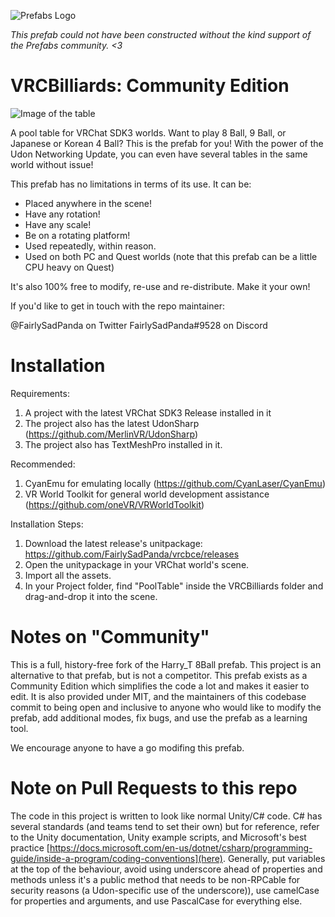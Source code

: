 ![Prefabs Logo](https://avatars.githubusercontent.com/u/50210138?s=200&v=4)

_This prefab could not have been constructed without the kind support of the Prefabs community. <3_

# VRCBilliards: Community Edition

![Image of the table](https://i.imgur.com/cLoMK2p.png)

A pool table for VRChat SDK3 worlds. Want to play 8 Ball, 9 Ball, or Japanese or Korean 4 Ball? This is the prefab for you! With the power of the Udon Networking Update, you can even have several tables in the same world without issue!

This prefab has no limitations in terms of its use. It can be:

- Placed anywhere in the scene!
- Have any rotation!
- Have any scale!
- Be on a rotating platform!
- Used repeatedly, within reason.
- Used on both PC and Quest worlds (note that this prefab can be a little CPU heavy on Quest)

It's also 100% free to modify, re-use and re-distribute. Make it your own!

If you'd like to get in touch with the repo maintainer:

@FairlySadPanda on Twitter
FairlySadPanda#9528 on Discord

# Installation

Requirements:

1. A project with the latest VRChat SDK3 Release installed in it
2. The project also has the latest UdonSharp (https://github.com/MerlinVR/UdonSharp)
3. The project also has TextMeshPro installed in it.

Recommended:

1. CyanEmu for emulating locally (https://github.com/CyanLaser/CyanEmu)
2. VR World Toolkit for general world development assistance (https://github.com/oneVR/VRWorldToolkit)

Installation Steps:

1. Download the latest release's unitpackage: https://github.com/FairlySadPanda/vrcbce/releases
2. Open the unitypackage in your VRChat world's scene.
3. Import all the assets.
4. In your Project folder, find "PoolTable" inside the VRCBilliards folder and drag-and-drop it into the scene.

# Notes on "Community"

This is a full, history-free fork of the Harry_T 8Ball prefab. This project is an alternative to that prefab, but is not a competitor. This prefab exists as a Community Edition which simplifies the code a lot and makes it easier to edit. It is also provided under MIT, and the maintainers of this codebase commit to being open and inclusive to anyone who would like to modify the prefab, add additional modes, fix bugs, and use the prefab as a learning tool.

We encourage anyone to have a go modifing this prefab.

# Note on Pull Requests to this repo

The code in this project is written to look like normal Unity/C# code. C# has several standards (and teams tend to set their own) but for reference, refer to the Unity documentation, Unity example scripts, and Microsoft's best practice [https://docs.microsoft.com/en-us/dotnet/csharp/programming-guide/inside-a-program/coding-conventions](here). Generally, put variables at the top of the behaviour, avoid using underscore ahead of properties and methods unless it's a public method that needs to be non-RPCable for security reasons (a Udon-specific use of the underscore)), use camelCase for properties and arguments, and use PascalCase for everything else.
